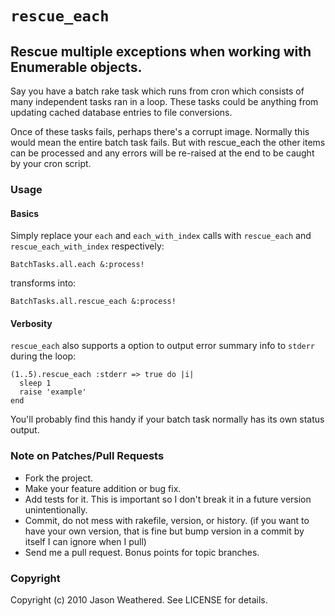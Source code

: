 # `rescue_each`
## Rescue multiple exceptions when working with Enumerable objects.

Say you have a batch rake task which runs from cron which consists of many independent tasks ran in a loop.
These tasks could be anything from updating cached database entries to file conversions.

Once of these tasks fails, perhaps there's a corrupt image. Normally this would mean the entire batch task fails. But with rescue_each the other items can be processed and any errors will be re-raised at the end to be caught by your cron script.

### Usage

#### Basics

Simply replace your `each` and `each_with_index` calls with `rescue_each` and `rescue_each_with_index` respectively:

    BatchTasks.all.each &:process!

transforms into:

    BatchTasks.all.rescue_each &:process!

#### Verbosity

`rescue_each` also supports a option to output error summary info to `stderr` during the loop:

    (1..5).rescue_each :stderr => true do |i|
      sleep 1
      raise 'example'
    end

You'll probably find this handy if your batch task normally has its own status output.

### Note on Patches/Pull Requests
 
* Fork the project.
* Make your feature addition or bug fix.
* Add tests for it. This is important so I don't break it in a
  future version unintentionally.
* Commit, do not mess with rakefile, version, or history.
  (if you want to have your own version, that is fine but bump version in a commit by itself I can ignore when I pull)
* Send me a pull request. Bonus points for topic branches.

### Copyright

Copyright (c) 2010 Jason Weathered. See LICENSE for details.
